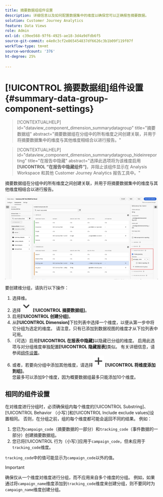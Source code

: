 ```yaml
---
title: 摘要数据组组件设置
description: 详细信息以及如何配置数据集中的维度以确保您可以正确报告摘要数据。
solution: Customer Journey Analytics
feature: Data Views
role: Admin
exl-id: c39ee568-97f6-4925-ae18-3d4a9dfdb6f5
source-git-commit: e4e0c3cf2e865454837df6626c3b1b09f119f07f
workflow-type: tm+mt
source-wordcount: '376'
ht-degree: 25%

---
```


# [!UICONTROL 摘要数据组]组件设置 {#summary-data-group-component-settings}

<!-- markdownlint-disable MD034 -->

>[!CONTEXTUALHELP]
>id="dataview_component_dimension_summarydatagroup"
>title="摘要数据组"
>abstract="摘要数据组在分组中的所有维度之间创建关联，并用于将摘要数据集中的维度与其他维度相结合以进行报告。"

<!-- markdownlint-enable MD034 -->

<!-- markdownlint-disable MD034 -->

>[!CONTEXTUALHELP]
>id="dataview_component_dimension_summarydatagroup_hideinreporting"
>title="在报告中隐藏"
>abstract="选择此选项将为该维度启用&#x200B;**[!UICONTROL “在报告中隐藏组件”]**，并阻止该组件显示在 Analysis Workspace 和其他 Customer Journey Analytics 报告工具中。"

<!-- markdownlint-enable MD034 -->



摘要数据组在分组中的所有维度之间创建关联，并用于将摘要数据集中的维度与其他维度相结合以进行报告。

![摘要数据组组件设置](/help/data-views/assets/summary-data-group.png)

要创建维分组，请执行以下操作：

1. 选择维。
1. 选择![V形向下](/help/assets/icons/ChevronDown.svg) **[!UICONTROL 摘要数据组]**。
1. 启用&#x200B;**[!UICONTROL 创建分组]**。
1. 从&#x200B;**[!UICONTROL Dimension]**&#x200B;下拉列表中选择一个维度，以便从第一步中将它分组为选定的维度。 请注意，只有已添加到数据视图的维度才从下拉列表中可用。
1. （可选）启用&#x200B;**[!UICONTROL 在报表中隐藏]**&#x200B;以隐藏已分组的维度。 启用此选项与对分组维度单独配置&#x200B;**[!UICONTROL 隐藏报表]**&#x200B;类似。 有关详细信息，请参阅[组件设置](overview.md)。
1. 或者，若要向分组中添加其他维度，请选择![添加](/help/assets/icons/Add.svg) **[!UICONTROL 将维度添加到组]**。<br/>您最多可以添加9个维度，因为概要数据组最多只能添加10个维度。

## 相同的组件设置

在对维度进行分组时，必须确保组内每个维度的[!UICONTROL Substring]、[!UICONTROL Behavior （小写）]和[!UICONTROL Include exclude values]设置相同。 否则，在分组之前，组的每个维度都可能会返回不同的结果。
例如：

1. 您已为`campaign_code`（摘要数据的一部分）和`tracking_code`（事件数据的一部分）创建摘要数据组。
1. 您已将[!UICONTROL 行为（小写）]应用于`campaign_code`，但未应用于`tracking_code`维度。

`tracking_code`中的值可能显示为`campaign_code`以外的值。

>[!IMPORTANT]
>
>确保仅从一个维度对维度进行分组，而不应用来自多个维度的分组。 例如，如果通过将`campaign_name`维度添加到`tracking_code`维度来创建分组，则不要同时为`campaign_name`维度创建分组。
>

